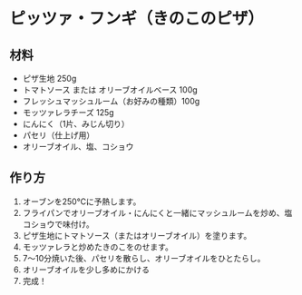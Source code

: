 # ピッツァ・フンギ（きのこのピザ）

## 材料
- ピザ生地 250g
- トマトソース または オリーブオイルベース 100g
- フレッシュマッシュルーム（お好みの種類）100g
- モッツァレラチーズ 125g
- にんにく（1片、みじん切り）
- パセリ（仕上げ用）
- オリーブオイル、塩、コショウ

## 作り方
1. オーブンを250℃に予熱します。
2. フライパンでオリーブオイル・にんにくと一緒にマッシュルームを炒め、塩コショウで味付け。
3. ピザ生地にトマトソース（またはオリーブオイル）を塗ります。
4. モッツァレラと炒めたきのこをのせます。
5. 7〜10分焼いた後、パセリを散らし、オリーブオイルをひとたらし。
6. オリーブオイルを少し多めにかける
7. 完成！
